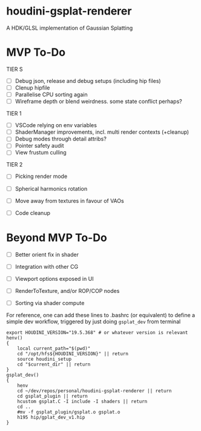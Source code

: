 # houdini-gsplat-renderer
A HDK/GLSL implementation of Gaussian Splatting

# MVP To-Do
TIER S
- [ ] Debug json, release and debug setups (including hip files)
- [ ] Clenup hipfile
- [ ] Parallelise CPU sorting again
- [ ] Wireframe depth or blend weirdness. some state conflict perhaps?

TIER 1
- [ ] VSCode relying on env variables
- [ ] ShaderManager improvements, incl. multi render contexts (+cleanup)
- [ ] Debug modes through detail attribs?
- [ ] Pointer safety audit
- [ ] View frustum culling

TIER 2
- [ ] Picking render mode
- [ ] Spherical harmonics rotation
- [ ] Move away from textures in favour of VAOs
- [ ] Code cleanup


# Beyond MVP To-Do
- [ ] Better orient fix in shader
- [ ] Integration with other CG
- [ ] Viewport options exposed in UI
- [ ] RenderToTexture, and/or ROP/COP nodes
- [ ] Sorting via shader compute









For reference, one can add these lines to .bashrc (or equivalent) to define a simple dev workflow, triggered by just doing `gsplat_dev` from terminal

```
export HOUDINI_VERSION="19.5.368" # or whatever version is relevant
henv()
{
    local current_path="$(pwd)"
    cd "/opt/hfs${HOUDINI_VERSION}" || return
    source houdini_setup
    cd "$current_dir" || return
}
gsplat_dev()
{
    henv
    cd ~/dev/repos/personal/houdini-gsplat-renderer || return
    cd gsplat_plugin || return
    hcustom gsplat.C -I include -I shaders || return
    cd ..
    #mv -f gsplat_plugin/gsplat.o gsplat.o
    h195 hip/gplat_dev_v1.hip
}
```
